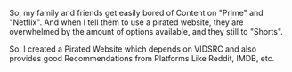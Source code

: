 So, my family and friends get easily bored of Content on "Prime" and "Netflix". And when I tell them to use a pirated website, they are 
overwhelmed by the amount of options available, and they still to "Shorts".

So, I created a Pirated Website which depends on VIDSRC and also provides good Recommendations from Platforms Like Reddit, IMDB, etc.
